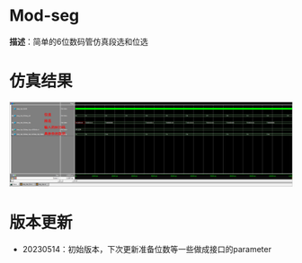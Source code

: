 # Mod-seg

**描述**：简单的6位数码管仿真段选和位选



# 仿真结果

![simulate](simulate.png)

# 版本更新

+ 20230514：初始版本，下次更新准备位数等一些做成接口的parameter

